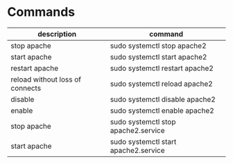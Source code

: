 # Commands
|description                     |command                                     |
|--------------------------------|--------------------------------------------|
|stop apache                     |sudo systemctl stop apache2                 |
|start apache                    |sudo systemctl start apache2                |
|restart apache                  |sudo systemctl restart apache2              |
|reload without loss of connects |sudo systemctl reload apache2               |
|disable                         |sudo systemctl disable apache2              |
|enable                          |sudo systemctl enable apache2               |
|stop apache                     |sudo systemctl stop apache2.service         |
|start apache                    |sudo systemctl start apache2.service        |
